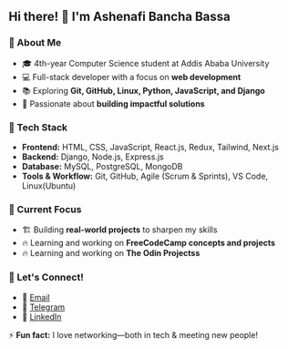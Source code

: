 ## Hi there! 👋 I'm Ashenafi Bancha Bassa  

### 🌱 About Me  
- 🎓 4th-year Computer Science student at Addis Ababa University  
- 💻 Full-stack developer with a focus on **web development**    
- 📚 Exploring **Git, GitHub, Linux, Python, JavaScript, and Django**  
- 🎯 Passionate about **building impactful solutions**  

### 🔨 Tech Stack  
- **Frontend:** HTML, CSS, JavaScript, React.js, Redux, Tailwind, Next.js
- **Backend:** Django, Node.js, Express.js  
- **Database:** MySQL, PostgreSQL, MongoDB  
- **Tools & Workflow:** Git, GitHub, Agile (Scrum & Sprints), VS Code, Linux(Ubuntu) 

### 📌 Current Focus   
- 🏗 Building **real-world projects** to sharpen my skills
- 🔥 Learning and working on **FreeCodeCamp concepts and projects**
 - 🔥 Learning and working on **The Odin Projectss**   

### 💬 Let's Connect!  
- 💌 [Email](mailto:ashenafibanchabassa01@gmail.com)
- 📲 [Telegram](https://t.me/@Ashenafi_Bancha) 
- 🔗 [LinkedIn](https://et.linkedin.com/in/ashenafi-bancha-8b785629b)  
 

⚡ **Fun fact:** I love networking—both in tech & meeting new people!  

